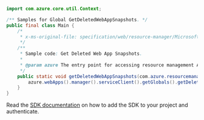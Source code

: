 ```java
import com.azure.core.util.Context;

/** Samples for Global GetDeletedWebAppSnapshots. */
public final class Main {
    /*
     * x-ms-original-file: specification/web/resource-manager/Microsoft.Web/stable/2021-03-01/examples/GetDeletedWebAppSnapshots.json
     */
    /**
     * Sample code: Get Deleted Web App Snapshots.
     *
     * @param azure The entry point for accessing resource management APIs in Azure.
     */
    public static void getDeletedWebAppSnapshots(com.azure.resourcemanager.AzureResourceManager azure) {
        azure.webApps().manager().serviceClient().getGlobals().getDeletedWebAppSnapshotsWithResponse("9", Context.NONE);
    }
}
```

Read the [SDK documentation](https://github.com/Azure/azure-sdk-for-java/blob/azure-resourcemanager_2.15.0/sdk/resourcemanager/azure-resourcemanager/README.md) on how to add the SDK to your project and authenticate.
